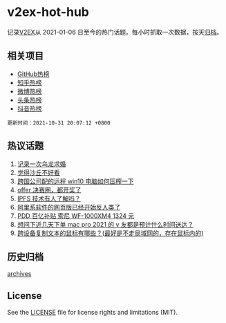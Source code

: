 # v2ex-hot-hub

 记录[V2EX](https://www.v2ex.com/)从 2021-01-06 日至今的热门话题。每小时抓取一次数据，按天[归档](archives)。
 
 ## 相关项目

- [GitHub热榜](https://github.com/snaildev/github-hot-hub)
- [知乎热榜](https://github.com/snaildev/zhihu-hot-hub)
- [微博热榜](https://github.com/snaildev/weibo-hot-hub)
- [头条热榜](https://github.com/snaildev/toutiao-hot-hub)
- [抖音热榜](https://github.com/snaildev/douyin-hot-hub)


 `更新时间：2021-10-31 20:07:12 +0800`

## 热议话题

1. [记录一次乌龙求婚](https://www.v2ex.com/t/811880)
1. [觉得沙丘不好看](https://www.v2ex.com/t/811829)
1. [跨国公司配的远程 win10 电脑如何压榨一下](https://www.v2ex.com/t/811861)
1. [offer 决赛圈，都开奖了](https://www.v2ex.com/t/811836)
1. [IPFS 技术有人了解吗？](https://www.v2ex.com/t/811843)
1. [阿里系软件的网页版已经开始反人类了](https://www.v2ex.com/t/811900)
1. [PDD 百亿补贴 索尼 WF-1000XM4 1324 元](https://www.v2ex.com/t/811782)
1. [想问下近几天下单 mac pro 2021 的 v 友都是预计什么时间送达？](https://www.v2ex.com/t/811812)
1. [跨设备复制文本的鼠标有哪些？(最好是不走局域网的，存在鼠标内的)](https://www.v2ex.com/t/811853)

## 历史归档

[archives](archives)

## License

See the [LICENSE](LICENSE) file for license rights and limitations (MIT).
